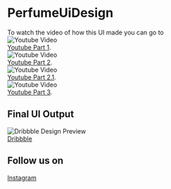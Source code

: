 # PerfumeUiDesign
To watch the video of how this UI made you can go to <br/>
![Youtube Video](http://i3.ytimg.com/vi/aMp1scOSImc/hqdefault.jpg)<br/>
[Youtube Part 1](https://www.youtube.com/watch?v=aMp1scOSImc).<br/>
![Youtube Video](http://i3.ytimg.com/vi/h2xcPoTl1cw/hqdefault.jpg)<br/>
[Youtube Part 2](https://www.youtube.com/watch?v=h2xcPoTl1cw).<br/>
![Youtube Video](http://i3.ytimg.com/vi/FBtqSgR3Rik/hqdefault.jpg)<br/>
[Youtube Part 2.1](https://youtu.be/FBtqSgR3Rik).<br/>
![Youtube Video](http://i3.ytimg.com/vi/UL3pMDz1jBE/hqdefault.jpg)<br/>
[Youtube Part 3](https://youtu.be/UL3pMDz1jBE).

## Final UI Output
![Dribbble Design Preview](https://cdn.dribbble.com/users/5269718/screenshots/14028470/media/9092914cfd9e752339ff10a1ed7b2fe0.png)<br/>
[Dribbble](https://dribbble.com/shots/14028470-Perfume-Mobile-App-Design)

## Follow us on 
[Instagram](https://www.instagram.com/codehustlers/)
